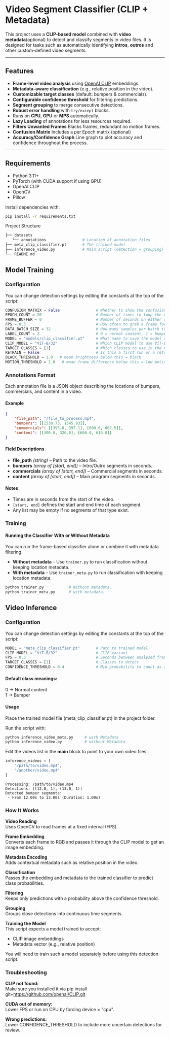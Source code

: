 # Video Segment Classifier (CLIP + Metadata)

This project uses a **CLIP-based model** combined with **video metadata**(optional) to detect and classify segments in video files.  It is designed for tasks such as automatically identifying **intros**, **outros** and other custom-defined video segments.

---

## Features

- **Frame-level video analysis** using [OpenAI CLIP](https://github.com/openai/CLIP) embeddings.
- **Metadata-aware classification** (e.g., relative position in the video).
- **Customizable target classes** (default: bumpers & commercials).
- **Configurable confidence threshold** for filtering predictions.
- **Segment grouping** to merge consecutive detections.
- **Robust error handling** with `try/except` blocks.
- Runs on **CPU**, **GPU** or **MPS** automatically.
- **Lazy Loading** of annotations for less resources required.
- **Filters Unwanted Frames** Blacks frames, redundant no motion frames.
- **Confusion Matrix** Includes a per Epoch matrix (optional)
- **Accuracy/Confidence Graph** Line graph tp plot accuracy and confidence throughout the process.

---

## Requirements

- Python 3.11+
- PyTorch (with CUDA support if using GPU)
- OpenAI CLIP
- OpenCV
- Pillow

Install dependencies with:

```bash
pip install -r requirements.txt
```
Project Structure
```bash
├── datasets
   └── annotations                # Location of annotation files
├── meta_clip_classifier.pt       # The trained model
├── inference_video.py            # Main script (detection + grouping)
└── README.md                     
```

## Model Training
### Configuration
You can change detection settings by editing the constants at the top of the script:

```python
CONFUSION_MATRIX = False                # Whether to show the confusion matrix
EPOCH_COUNT = 20                        # Number of times to loop the dataset
FRAME_BUFFER = 0                        # Number of seconds on either side of an annotation timestamp
FPS = 0.3                               # How often to grab a frame for the dataset
DATA_BATCH_SIZE = 32                    # How many samples per batch to load 
LABEL_COUNT = 2                         # 0 = normal content, 1 = bumpers
MODEL = "models/clip_classifier.pt"     # What name to save the model as.
CLIP_MODEL = "ViT-B/32"                 # Which CLIP model to use ViT-B/32 or ViT-L/14
TARGET_CLASSES = [1]                    # Which classes to use in the Confusion Matrix
RETRAIN = False                         # Is this a first run or a retraining run.
BLACK_THRESHOLD = 1.0   # mean brightness below this = black
MOTION_THRESHOLD = 2.0   # mean frame difference below this = low motion
```

### Annotations Format

Each annotation file is a JSON object describing the locations of bumpers, commercials, and content in a video.

#### Example
```json
{
    "file_path": "/file_to_process.mp4",
    "bumpers": [[1538.73, 1545.93]],
    "commercials": [[395.0, 397.1], [600.0, 602.5]],
    "content": [[300.0, 320.0], [600.0, 610.0]]
}
```

#### Field Descriptions
- **file_path** *(string)* – Path to the video file.
- **bumpers** *(array of [start, end])* – Intro/Outro segments in seconds.
- **commercials** *(array of [start, end])* – Commercial segments in seconds.
- **content** *(array of [start, end])* – Main program segments in seconds.

#### Notes
- Times are in seconds from the start of the video.
- `[start, end]` defines the start and end time of each segment.
- Any list may be empty if no segments of that type exist.

### Training
#### Running the Classifier With or Without Metadata

You can run the frame-based classifier alone or combine it with metadata filtering.  
- **Without metadata** – Use `trainer.py` to run classification without keeping location metadata.  
- **With metadata** – Use `trainer_meta.py` to run classification with keeping location metadata.

```bash
python trainer.py           # Without metadata.
python trainer_meta.py      # with metadata.
```


## Video Inference

### Configuration
You can change detection settings by editing the constants at the top of the script:

```python
MODEL = "meta_clip_classifier.pt"       # Path to trained model
CLIP_MODEL = "ViT-B/32"                 # CLIP variant
FPS = 0.3                               # Seconds between analyzed frames
TARGET_CLASSES = [1]                    # Classes to detect
CONFIDENCE_THRESHOLD = 0.4              # Min probability to count as a detection
```
#### Default class meanings:  
0 → Normal content  
1 → Bumper

#### Usage  
Place the trained model file (meta_clip_classifier.pt) in the project folder.

Run the script with:

```bash
python inference_video_meta.py     # with Metadata
python inference_video.py          # without Metadata
```
Edit the videos list in the __main__ block to point to your own video files:

```python
inference_videos = [
    "/path/to/video.mp4",
    "/another/video.mp4"
]
```
```
Processing: /path/to/video.mp4  
Detections: [(12.0, 1), (13.0, 1)]   
Detected bumper segments:  
 - From 12.00s to 13.00s (Duration: 1.00s)  
```
### How It Works
**Video Reading**  
Uses OpenCV to read frames at a fixed interval (FPS).

**Frame Embedding**  
Converts each frame to RGB and passes it through the CLIP model to get an image embedding.

**Metadata Encoding**  
Adds contextual metadata such as relative position in the video.

**Classification**  
Passes the embedding and metadata to the trained classifier to predict class probabilities.

**Filtering**  
Keeps only predictions with a probability above the confidence threshold.

**Grouping**  
Groups close detections into continuous time segments.

**Training the Model**  
This script expects a model trained to accept:
- CLIP image embeddings
- Metadata vector (e.g., relative position)

You will need to train such a model separately before using this detection script.

### Troubleshooting  
**CLIP not found:**  
Make sure you installed it via pip install git+https://github.com/openai/CLIP.git

**CUDA out of memory:**   
Lower FPS or run on CPU by forcing device = "cpu".

**Wrong predictions:**  
Lower CONFIDENCE_THRESHOLD to include more uncertain detections for review.


